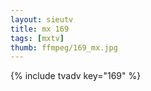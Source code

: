 ```yaml
--- 
layout: sieutv
title: mx 169
tags: [mxtv]
thumb: ffmpeg/169_mx.jpg
---
```

{% include tvadv key="169" %} 
